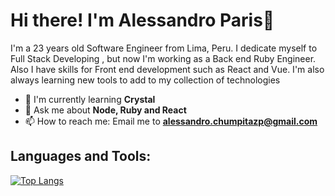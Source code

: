 # Hi there! I'm Alessandro Paris👋


I'm a 23 years old Software Engineer from Lima, Peru. I dedicate myself to Full Stack Developing , but now I'm working as a Back end Ruby Engineer. Also I have skills for Front end development such as React and Vue. I'm also always learning new tools to add to my collection of technologies

* 🌱 I'm currently learning  **Crystal**
* 💬 Ask me about **Node, Ruby and React**
* 📫 How to reach me: Email me to **alessandro.chumpitazp@gmail.com**

## **Languages and Tools:**

[![Top Langs](https://github-readme-stats.vercel.app/api/top-langs/?username=alessandro54&layout=compact)](https://github.com/alessandro54/github-readme-stats)
